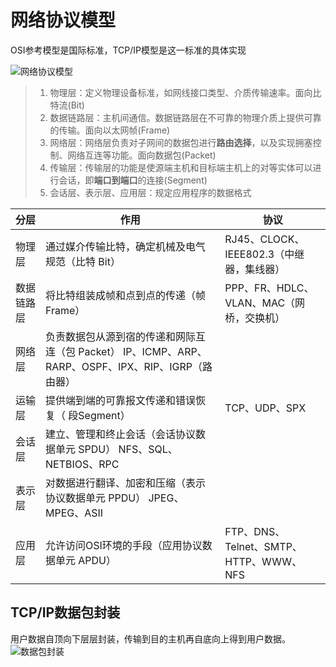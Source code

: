 # 网络协议模型

OSI参考模型是国际标准，TCP/IP模型是这一标准的具体实现

![网络协议模型](https://i.loli.net/2020/04/07/vt65mUbxeg8yOZR.png)
> 1. 物理层：定义物理设备标准，如网线接口类型、介质传输速率。面向比特流(Bit)
> 2. 数据链路层：主机间通信。数据链路层在不可靠的物理介质上提供可靠的传输。面向以太网帧(Frame)
> 3. 网络层：网络层负责对子网间的数据包进行**路由选择**，以及实现拥塞控制、网络互连等功能。面向数据包(Packet)
> 4. 传输层：传输层的功能是使源端主机和目标端主机上的对等实体可以进行会话，即**端口到端口**的连接(Segment)
> 5. 会话层、表示层、应用层：规定应用程序的数据格式

| 分层       | 作用                                                                                                | 协议                                     |
| ---------- | --------------------------------------------------------------------------------------------------- | ---------------------------------------- |
| 物理层     | 通过媒介传输比特，确定机械及电气规范（比特 Bit）                                                    | RJ45、CLOCK、IEEE802.3（中继器，集线器） |
| 数据链路层 | 将比特组装成帧和点到点的传递（帧 Frame）                                                            | PPP、FR、HDLC、VLAN、MAC（网桥，交换机） |
| 网络层     | 负责数据包从源到宿的传递和网际互连（包 Packet） IP、ICMP、ARP、RARP、OSPF、IPX、RIP、IGRP（路由器） |
| 运输层     | 提供端到端的可靠报文传递和错误恢复（ 段Segment）                                                    | TCP、UDP、SPX                            |
| 会话层     | 建立、管理和终止会话（会话协议数据单元 SPDU） NFS、SQL、NETBIOS、RPC                                |
| 表示层     | 对数据进行翻译、加密和压缩（表示协议数据单元 PPDU） JPEG、MPEG、ASII                                |
| 应用层     | 允许访问OSI环境的手段（应用协议数据单元 APDU）                                                      | FTP、DNS、Telnet、SMTP、HTTP、WWW、NFS   |

## TCP/IP数据包封装
用户数据自顶向下层层封装，传输到目的主机再自底向上得到用户数据。
![数据包封装](https://i.loli.net/2020/04/07/UGnrqfOTvhyHQpa.png)
